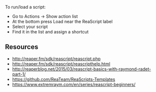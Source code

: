 To run/load a script:

- Go to Actions -> Show action list
- At the bottom press Load near the ReaScript label
- Select your script
- Find it in the list and assign a shortcut

## Resources

- http://reaper.fm/sdk/reascript/reascript.php
- http://reaper.fm/sdk/reascript/reascripthelp.html
- http://reaperblog.net/2015/03/reascript-basics-with-raymond-radet-part-1/
- https://github.com/ReaTeam/ReaScripts-Templates
- https://www.extremraym.com/en/series/reascript-beginners/
